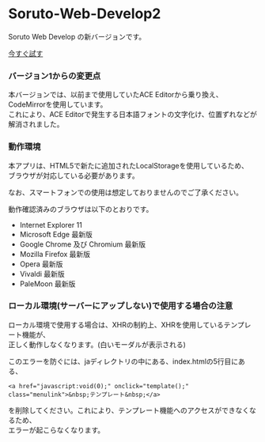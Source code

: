 # Soruto-Web-Develop2
Soruto Web Develop の新バージョンです。  

[今すぐ試す](http://swdevelop.cf)

### バージョン1からの変更点
本バージョンでは、以前まで使用していたACE Editorから乗り換え、 
CodeMirrorを使用しています。  
これにより、ACE Editorで発生する日本語フォントの文字化け、位置ずれなどが  
解消されました。

### 動作環境
本アプリは、HTML5で新たに追加されたLocalStorageを使用しているため、  
ブラウザが対応している必要があります。

なお、スマートフォンでの使用は想定しておりませんのでご了承ください。

動作確認済みのブラウザは以下のとおりです。
* Internet Explorer 11
* Microsoft Edge 最新版
* Google Chrome 及び Chromium 最新版
* Mozilla Firefox 最新版
* Opera 最新版
* Vivaldi 最新版
* PaleMoon 最新版

### ローカル環境(サーバーにアップしない)で使用する場合の注意
ローカル環境で使用する場合は、XHRの制約上、XHRを使用しているテンプレート機能が、  
正しく動作しなくなります。(白いモーダルが表示される)

このエラーを防ぐには、jaディレクトリの中にある、index.htmlの5行目にある、  

` <a href="javascript:void(0);" onclick="template();" class="menulink">&nbsp;テンプレート&nbsp;</a> `  

を削除してください。これにより、テンプレート機能へのアクセスができなくなるため、  
エラーが起こらなくなります。
